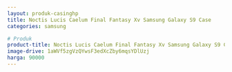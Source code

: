 ```yaml
---
layout: produk-casinghp
title: Noctis Lucis Caelum Final Fantasy Xv Samsung Galaxy S9 Case
categories: samsung

# Produk
product-title: Noctis Lucis Caelum Final Fantasy Xv Samsung Galaxy S9 Case
image-drive: 1aWVf5zgVzQYwsF3edXcZby6mqsYDlUzj
harga: 90000
---
```

